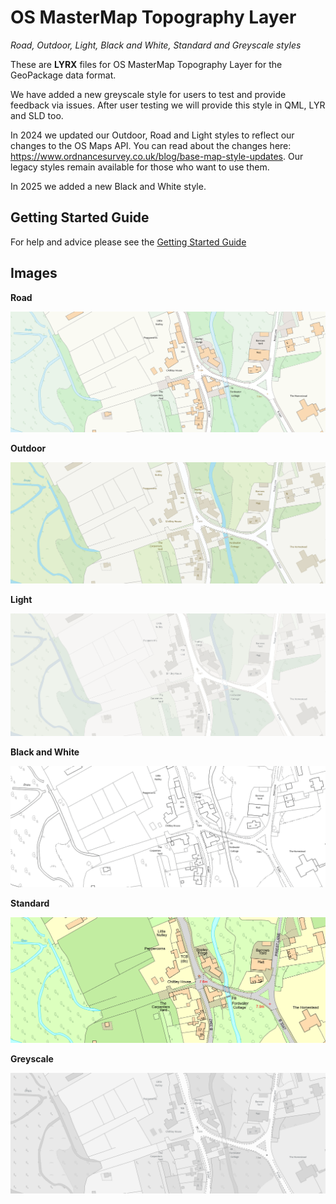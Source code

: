 # OS MasterMap Topography Layer
*Road, Outdoor, Light, Black and White, Standard and Greyscale styles*

These are **LYRX** files for OS MasterMap Topography Layer for the GeoPackage data format.

We have added a new greyscale style for users to test and provide feedback via issues. After user testing we will provide this style in QML, LYR and SLD too. 

In 2024 we updated our Outdoor, Road and Light styles to reflect our changes to the OS Maps API. You can read about the changes here: https://www.ordnancesurvey.co.uk/blog/base-map-style-updates. Our legacy styles remain available for those who want to use them.

In 2025 we added a new Black and White style.

## Getting Started Guide

For help and advice please see the [Getting Started Guide](https://github.com/OrdnanceSurvey/OSMM-Topography-Layer-stylesheets/blob/master/Getting%20Started%20Guide%20-%20Styling%20OSMM%20Topography%20Layer.pdf)

## Images

**Road**

![Road style](https://github.com/OrdnanceSurvey/OSMM-Topography-Layer-stylesheets/blob/b6b889b37325a9fcc0d106bea2fcae6cab378172/Schema%20version%209/Stylesheets/Geopackage%20stylesheets/ArcGIS%20Pro%20stylesheets%20(LYRX)/images/Road1.png)


**Outdoor**

![Outdoor style](https://github.com/OrdnanceSurvey/OSMM-Topography-Layer-stylesheets/blob/b6b889b37325a9fcc0d106bea2fcae6cab378172/Schema%20version%209/Stylesheets/Geopackage%20stylesheets/ArcGIS%20Pro%20stylesheets%20(LYRX)/images/Outdoor1.png)


**Light**

![Light style](https://github.com/OrdnanceSurvey/OSMM-Topography-Layer-stylesheets/blob/b6b889b37325a9fcc0d106bea2fcae6cab378172/Schema%20version%209/Stylesheets/Geopackage%20stylesheets/ArcGIS%20Pro%20stylesheets%20(LYRX)/images/Light1.png)


**Black and White**

![Black and White style](https://github.com/OrdnanceSurvey/OSMM-Topography-Layer-stylesheets/blob/2d212c552282f2f7fed73a4258c3691887f6e90c/Schema%20version%209/Stylesheets/Geopackage%20stylesheets/ArcGIS%20Pro%20stylesheets%20(LYRX)/images/Black%20and%20White1.png)


**Standard**

![Standard style](https://github.com/OrdnanceSurvey/OSMM-Topography-Layer-stylesheets/blob/master/Schema%20version%209/Stylesheets/Geopackage%20stylesheets/ArcGIS%20Pro%20stylesheets%20(LYRX)/images/Standard.png)


**Greyscale**

![Greyscale style](https://github.com/OrdnanceSurvey/OSMM-Topography-Layer-stylesheets/blob/b6b889b37325a9fcc0d106bea2fcae6cab378172/Schema%20version%209/Stylesheets/Geopackage%20stylesheets/ArcGIS%20Pro%20stylesheets%20(LYRX)/images/greyscale1.png)
